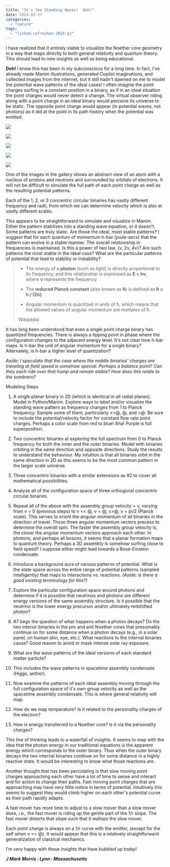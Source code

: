 ```yaml
---
title: "It's the Standing Waves!  Doh!"
date: 2024-02-27
categories: 
  - "nature"
tags: 
  - "linked-refreshed-2024-q1"
---
```


I have realized that it entirely viable to visualize the Noether core geometry in a way that maps directly to both general relativity and quantum theory. This should lead to new insights as well as being educational.

**Doh!** I know this has been in my subconscious for a long time. In fact, I've already made Manim illustrations, generated Copilot imaginations, and collected images from the internet, but it still hadn't dawned on me to model the potential wave patterns of the ideal cases! I often imagine the point charges surfing in a constant position in a binary, as if in an ideal situation the point charges would never detect a change. The virtual observer riding along with a point charge in an ideal binary would perceive its universe to be static. The opposite point charge would appear (in potential waves, not photons) as it did at the point in its path history when the potential was emitted.

![](images/logo1.jpeg)

![](images/image-7-9-23-at-11.51-pm.jpeg)

![](images/b3796f1e-b442-4385-a81c-273f50ca7f87.jpeg)

![](images/74f85da3-907e-457e-8479-e4cab8f87ab6.jpeg)

![](images/3e4c4021-4861-4bd0-998a-9385ab25a7bf.jpeg)

One of the images in the gallery shows an abstract view of an atom with a nucleus of protons and neutrons and surrounded by orbitals of electrons. It will not be difficult to simulate the full path of each point charge as well as the resulting potential patterns.

Each of the 1, 2, or 3 concentric circular binaries has vastly different frequency and radii, from which we can determine velocity which is also at vastly different scales.

This appears to be straightforward to simulate and visualize in Manim. Either the pattern stabilizes into a standing wave equation, or it doesn't. Some patterns are truly static. Are those the ideal, most stable patterns? I suggest that for each quantum of momentum h-bar (joule-secs) that the pattern can evolve in a stable manner. The overall relationship in frequencies is maintained. Is this a power of two law, {v, 2v, 4v}? Are such patterns the most stable in the ideal case? What are the particular patterns of potential that lead to stability or instability?

> - 
>     The energy of a **photon** (such as light) is directly proportional to its frequency, and this relationship is expressed as **E = hν**, where **ν** represents the frequency
> 
> - The **reduced Planck constant** (also known as **ħ**) is defined as **ħ = h / (2π)**.
> 
> - Angular momentum is quantized in units of ħ, which means that the allowed values of angular momentum are multiples of ħ.
> 
> Wikipedia

It has long been understood that even a single point charge binary has quantized frequencies. There is always a tipping point in phase where the configuration changes to the adjacent energy level. It's not clear how h-bar maps. Is h-bar the unit of angular momentum for a single binary? Alternately, is h-bar a higher level of quantization?

_Aside: I speculate that the case where the middle binaries' charges are traveling at field speed is somehow special. Perhaps a balance point? Can they each ride over that hump and remain stable? How does this relate to the sombrero?_

Modeling Steps

1. A single planar binary in 2D (which is identical in all radial planes). Model in Python/Manim. Explore ways to label and/or visualize the standing wave pattern as frequency changes from 1 to Planck frequency. Sample some of them, particularly <<@, @, and >@. Be sure to include the potential/velocity factor for constant flow rate point charges. Perhaps a color scale from red to blue! Aha! Purple is full superposition.

3. Two concentric binaries at exploring the full spectrum from 0 to Planck frequency for both the inner and the outer binaries. Model with binaries orbiting in the same direction and opposite directions. Study the results to understand the behaviour. My intuition is that all binaries orbit in the same direction in 2D as this seems to be the most common pattern in the larger scale universe.

5. Three concentric binaries with a similar extensions as #2 to cover all mathematical possibilities.

7. Analyze all of the configuration space of three orthogonal concentric circular binaries.

9. Repeat all of the above with the assembly group velocity = v, varying from v = 0 (previous steps) to v << @, v = @, v>@, v = pi/2 (Planck scale). This serves to orient the angular momentum of all binaries in the direction of travel. Those three angular momentum vectors precess to determine the overall spin. The faster the assembly group velocity is, the closer the angular momentum vectors approach each other. In photons, and perhaps all bosons, it seems that a planar formation maps to quantum theory. Perhaps a 3D assembly is somehow surfing close to field speed? I suppose either might lead towards a Bose-Einstein condensate.

11. Introduce a background aura of various patterns of potential. What is the state space across the entire range of potential patterns (sampled intelligently) that maps to interactions vs. reactions. _(Aside: is there a good existing terminology for this?)_

13. Explore the particular configuration space around photons and determine if it is possible that neutrinos and photons are different energy versions of the same assembly structure. Is it possible that the neutrino is the lower energy precursor and/or ultimately redshifted photon?

15. #7 begs the question of what happens when a photon decays? Do the two interior binaries in the pro and anti Noether cores that presumably continue on for some distance when a photon decays (e.g., in a solar panel, on human skin, eye, etc.). What reactions to the internal binaries cause? Good reason to avoid or mask intense solar ray exposure.

17. What are the wave patterns of the ideal versions of each standard matter particle?

19. This includes the wave patterns in spacetime assembly condensate (Higgs, aether).

21. Now examine the patterns of each ideal assembly moving through the full configuration space of it's own group velocity as well as the spacetime assembly condensate. This is where general relativity will map.

23. How do we map temperature? Is it related to the personality charges of the electron?

25. How is energy transferred to a Noether core? Is it via the personality charges?

This line of thinking leads to a waterfall of insights. It seems to map with the idea that the photon energy in our traditional equations is the apparent energy which corresponds to the outer binary. Thus when the outer binary decays the two internal binaries continue on for some distance in a highly reactive state. It would be interesting to know what those reactions are.

Another thought that has been percolating is that slow moving point charges approaching each other have a lot of time to sense and interact and for action to change their paths. Fast moving point charges that are approaching may have very little notice in terms of potential. Intuitively this seems to suggest they would climb higher on each other's potential curve as their path rapidly adapts.

A fast mover has more time to adjust to a slow mover than a slow mover does, i.e., the fast mover is riding up the gentle part of the 1/r slope. The fast mover distorts that slope such that it wallops the slow mover.

Each point charge is always on a 1/r curve with the emitter, (except for the self when v <= @). It would appear that this is a relatively straightforward generalization of classical mechanics.

I'm very happy with these insights that have bubbled up today!

**_J Mark Morris : Lynn : Massachusetts_**
